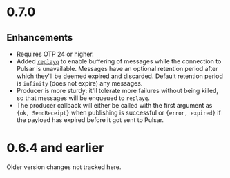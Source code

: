 # 0.7.0

## Enhancements

- Requires OTP 24 or higher.
- Added [`replayq`](https://github.com/emqx/replayq) to enable
  buffering of messages while the connection to Pulsar is unavailable.
  Messages have an optional retention period after which they'll be
  deemed expired and discarded.  Default retention period is
  `infinity` (does not expire) any messages.
- Producer is more sturdy: it'll tolerate more failures without being
  killed, so that messages will be enqueued to `replayq`.
- The producer callback will either be called with the first argument as `{ok, SendReceipt}` when
  publishing is successful or `{error, expired}` if the payload has
  expired before it got sent to Pulsar.

# 0.6.4 and earlier

Older version changes not tracked here.
